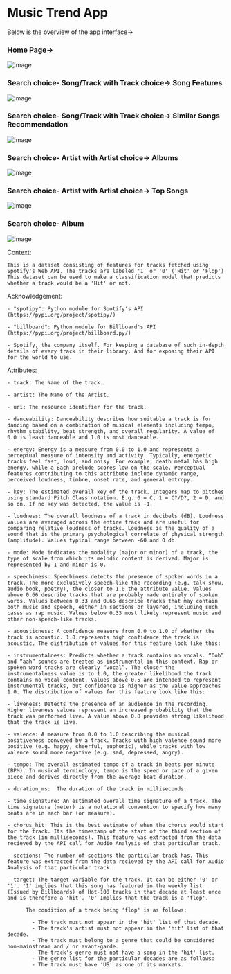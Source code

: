 # Music Trend App 

Below is the overview of the app interface->

### Home Page->

![image](https://github.com/shaily29-eng/Music-Trend-Analysis/assets/59019087/204060a3-26cf-4c3a-a0e1-b24879d297dd)

### Search choice- Song/Track with Track choice-> Song Features

![image](https://github.com/shaily29-eng/Music-Trend-Analysis/assets/59019087/bf1869f7-bf6c-4784-bcc8-e574651b189b)

### Search choice- Song/Track with Track choice-> Similar Songs Recommendation 

![image](https://github.com/shaily29-eng/Music-Trend-Analysis/assets/59019087/cbdb7043-b9cb-468b-8f8a-ad3f1b78ad3f)

### Search choice- Artist with Artist choice-> Albums

![image](https://github.com/shaily29-eng/Music-Trend-Analysis/assets/59019087/01f937e4-251a-46f0-9e35-6c0f96bb66e4)

### Search choice- Artist with Artist choice-> Top Songs

![image](https://github.com/shaily29-eng/Music-Trend-Analysis/assets/59019087/5483abbf-5e3e-4ae3-be64-f96b5df57fe4)

### Search choice- Album

![image](https://github.com/shaily29-eng/Music-Trend-Analysis/assets/59019087/9dd82ed2-beef-48de-9975-239ef7365c03)

Context:
	
	This is a dataset consisting of features for tracks fetched using Spotify's Web API. The tracks are labeled '1' or '0' ('Hit' or 'Flop')
	This dataset can be used to make a classification model that predicts whether a track would be a 'Hit' or not.
	

Acknowledgement:
	
	- "spotipy": Python module for Spotify's API (https://pypi.org/project/spotipy/)

	- "billboard": Python module for Billboard's API (https://pypi.org/project/billboard.py/)

	- Spotify, the company itself. For keeping a database of such in-depth details of every track in their library. And for exposing their API for the world to use.


Attributes:

	- track: The Name of the track.

	- artist: The Name of the Artist.

	- uri: The resource identifier for the track.

	- danceability: Danceability describes how suitable a track is for dancing based on a combination of musical elements including tempo, rhythm stability, beat strength, and overall regularity. A value of 0.0 is least danceable and 1.0 is most danceable. 

	- energy: Energy is a measure from 0.0 to 1.0 and represents a perceptual measure of intensity and activity. Typically, energetic tracks feel fast, loud, and noisy. For example, death metal has high energy, while a Bach prelude scores low on the scale. Perceptual features contributing to this attribute include dynamic range, perceived loudness, timbre, onset rate, and general entropy. 

	- key: The estimated overall key of the track. Integers map to pitches using standard Pitch Class notation. E.g. 0 = C, 1 = C?/D?, 2 = D, and so on. If no key was detected, the value is -1.

	- loudness: The overall loudness of a track in decibels (dB). Loudness values are averaged across the entire track and are useful for comparing relative loudness of tracks. Loudness is the quality of a sound that is the primary psychological correlate of physical strength (amplitude). Values typical range between -60 and 0 db. 
		   
	- mode: Mode indicates the modality (major or minor) of a track, the type of scale from which its melodic content is derived. Major is represented by 1 and minor is 0.

	- speechiness: Speechiness detects the presence of spoken words in a track. The more exclusively speech-like the recording (e.g. talk show, audio book, poetry), the closer to 1.0 the attribute value. Values above 0.66 describe tracks that are probably made entirely of spoken words. Values between 0.33 and 0.66 describe tracks that may contain both music and speech, either in sections or layered, including such cases as rap music. Values below 0.33 most likely represent music and other non-speech-like tracks. 

	- acousticness: A confidence measure from 0.0 to 1.0 of whether the track is acoustic. 1.0 represents high confidence the track is acoustic. The distribution of values for this feature look like this:
	
	- instrumentalness: Predicts whether a track contains no vocals. “Ooh” and “aah” sounds are treated as instrumental in this context. Rap or spoken word tracks are clearly “vocal”. The closer the instrumentalness value is to 1.0, the greater likelihood the track contains no vocal content. Values above 0.5 are intended to represent instrumental tracks, but confidence is higher as the value approaches 1.0. The distribution of values for this feature look like this:
	
	- liveness: Detects the presence of an audience in the recording. Higher liveness values represent an increased probability that the track was performed live. A value above 0.8 provides strong likelihood that the track is live.
	
	- valence: A measure from 0.0 to 1.0 describing the musical positiveness conveyed by a track. Tracks with high valence sound more positive (e.g. happy, cheerful, euphoric), while tracks with low valence sound more negative (e.g. sad, depressed, angry).
	
	- tempo: The overall estimated tempo of a track in beats per minute (BPM). In musical terminology, tempo is the speed or pace of a given piece and derives directly from the average beat duration. 
	
	- duration_ms: 	The duration of the track in milliseconds.
	
	- time_signature: An estimated overall time signature of a track. The time signature (meter) is a notational convention to specify how many beats are in each bar (or measure).
	
	- chorus_hit: This is the best estimate of when the chorus would start for the track. Its the timestamp of the start of the third section of the track (in milliseconds). This feature was extracted from the data recieved by the API call for Audio Analysis of that particular track.
	
	- sections: The number of sections the particular track has. This feature was extracted from the data recieved by the API call for Audio Analysis of that particular track.
	
	- target: The target variable for the track. It can be either '0' or '1'. '1' implies that this song has featured in the weekly list (Issued by Billboards) of Hot-100 tracks in that decade at least once and is therefore a 'hit'. '0' Implies that the track is a 'flop'.
		
		  The condition of a track being 'flop' is as follows:

			- The track must not appear in the 'hit' list of that decade.
			- The track's artist must not appear in the 'hit' list of that decade.
			- The track must belong to a genre that could be considered non-mainstream and / or avant-garde. 
			- The track's genre must not have a song in the 'hit' list.
			- The genre list for the particular decades are as follows:
			- The track must have 'US' as one of its markets.
           
